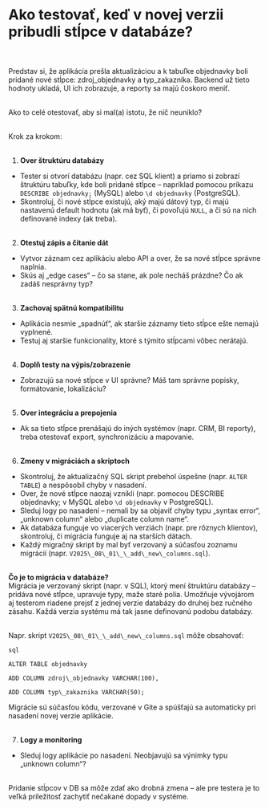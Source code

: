# Ako testovať, keď v novej verzii pribudli stĺpce v databáze?<br><br>

Predstav si, že aplikácia prešla aktualizáciou a k tabuľke objednavky boli pridané nové stĺpce: zdroj\_objednavky a typ\_zakaznika. Backend už tieto hodnoty ukladá, UI ich zobrazuje, a reporty sa majú čoskoro meniť.<br><br>

Ako to celé otestovať, aby si mal(a) istotu, že nič neuniklo?<br><br>

Krok za krokom:<br><br>

1. **Over štruktúru databázy**<br>
- Tester si otvorí databázu (napr. cez SQL klient) a priamo si zobrazí štruktúru tabuľky, kde boli pridané stĺpce – napríklad pomocou príkazu 
`DESCRIBE objednavky;` (MySQL) alebo `\d objednavky` (PostgreSQL).<br>
- Skontroluj, či nové stĺpce existujú, aký majú dátový typ, či majú nastavenú default hodnotu (ak má byť), či povoľujú `NULL`, a či sú na nich definované indexy (ak treba).<br><br>

2. **Otestuj zápis a čítanie dát**<br>
- Vytvor záznam cez aplikáciu alebo API a over, že sa nové stĺpce správne naplnia.<br>
- Skús aj „edge cases“ – čo sa stane, ak pole necháš prázdne? Čo ak zadáš nesprávny typ?<br><br>

3. **Zachovaj spätnú kompatibilitu**<br>
- Aplikácia nesmie „spadnúť“, ak staršie záznamy tieto stĺpce ešte nemajú vyplnené.<br>
- Testuj aj staršie funkcionality, ktoré s týmito stĺpcami vôbec nerátajú.<br><br>

4. **Doplň testy na výpis/zobrazenie**<br>
- Zobrazujú sa nové stĺpce v UI správne? Máš tam správne popisky, formátovanie, lokalizáciu?<br><br>

5. **Over integráciu a prepojenia**<br>
- Ak sa tieto stĺpce prenášajú do iných systémov (napr. CRM, BI reporty), treba otestovať export, synchronizáciu a mapovanie.<br><br>

6. **Zmeny v migráciách a skriptoch**<br>
- Skontroluj, že aktualizačný SQL skript prebehol úspešne (napr. `ALTER TABLE`) a nespôsobil chyby v nasadení.<br>
- Over, že nové stĺpce naozaj vznikli (napr. pomocou DESCRIBE objednavky; v MySQL alebo `\d objednavky` v PostgreSQL).<br>
- Sleduj logy po nasadení – nemali by sa objaviť chyby typu „syntax error“, „unknown column“ alebo „duplicate column name“.<br>
- Ak databáza funguje vo viacerých verziách (napr. pre rôznych klientov), skontroluj, či migrácia funguje aj na starších dátach.<br>
- Každý migračný skript by mal byť verzovaný a súčasťou zoznamu migrácií (napr. `V2025\_08\_01\_\_add\_new\_columns.sql`).<br><br>

**Čo je to migrácia v databáze?**<br>
Migrácia je verzovaný skript (napr. v SQL), ktorý mení štruktúru databázy – pridáva nové stĺpce, upravuje typy, maže staré polia. Umožňuje vývojárom aj testerom riadene prejsť z jednej verzie databázy do druhej bez ručného zásahu. Každá verzia systému má tak jasne definovanú podobu databázy.<br><br>

Napr. skript `V2025\_08\_01\_\_add\_new\_columns.sql` môže obsahovať:<br>

```
sql

ALTER TABLE objednavky

ADD COLUMN zdroj\_objednavky VARCHAR(100),

ADD COLUMN typ\_zakaznika VARCHAR(50);

```
Migrácie sú súčasťou kódu, verzované v Gite a spúšťajú sa automaticky pri nasadení novej verzie aplikácie.<br><br>

7. **Logy a monitoring**<br>
- Sleduj logy aplikácie po nasadení. Neobjavujú sa výnimky typu „unknown column“?<br><br>

Pridanie stĺpcov v DB sa môže zdať ako drobná zmena – ale pre testera je to veľká príležitosť zachytiť nečakané dopady v systéme.<br>
